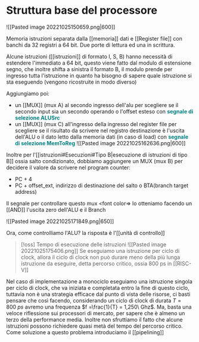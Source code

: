 # Struttura base del processore

![[Pasted image 20221025150659.png|600]] 

Memoria istruzioni separata dalla [[memoria]] dati e [[Register file]] con banchi da 32 registri a 64 bit. Due porte di lettura ed una in scrittura.

Alcune istruzioni ([[istruzioni]] di formato I, S, B) hanno necessità di estendere l'immediato a 64 bit, questo viene fatto dal modulo di estensione segno, che inoltre shifta a sinistra il formato B, il modulo prende per ingresso tutta l'istruzione in quanto ha bisogno di sapere quale istruzione si sta eseguendo (vengono ricostruite in modo diverso)

Aggiungiamo poi:
- un [[MUX]] (mux A) al secondo ingresso dell'alu per scegliere se il secondo input sia un secondo operando o l'offset esteso con <font color="teal">**segnale di selezione ALUSrc**</font>
- un [[MUX]] (mux C) all'ingresso della ingresso del register file per scegliere se il risultato da scrivere nel registro destinazione è l'uscita dell'ALU o il dato letto dalla memoria dati (in caso di load) con <font color=teal>**segnale di selezione MemToReg**</font>
![[Pasted image 20221025162636.png|600]]

Inoltre per l'[[istruzioni#Esecuzioni#Tipo B|esecuzione di istruzioni di tipo B]] ossia salto condizionato, dobbiamo aggiungere un MUX (mux B) per decidere il valore da scrivere nel program counter:
- PC + 4
- PC + offset_ext, indirizzo di destinazione del salto o BTA(branch target address)

Il segnale per controllare questo mux <font color=> lo otteniamo facendo un [[AND]] l'uscita zero dell'ALU e il Branch

![[Pasted image 20221025171849.png|650]]

Ora, come controlliamo l'ALU? la risposta è l'[[unità di controllo]]



>[!oss] Tempo di esecuzione delle istruzioni
>![[Pasted image 20221025175406.png]]
>Se eseguiamo una istruzione per ciclo di clock, allora il ciclo di clock non può durare meno della più lunga istruzione da eseguire, detta percorso critico, ossia 800 ps in [[RISC-V]]
>

Nel caso di implementazione a monociclo eseguiamo una istruzione singola per ciclo di clock, che va iniziata e completata entro la fine di questo ciclo, tuttavia non è una strategia efficace dal punto di vista delle risorse, ci basti pensare che così facendo, considerando un ciclo di clock di durata $T=800\ ps$ avremo una frequenza $f =\frac{1}{T} = 1,250\ Ghz$. Ma, basta una veloce riflessione sui processori di mercato, per sapere che è almeno un terzo della performance media. Inoltre non sfruttiamo il fatto che alcune istruzioni possono richiedere quasi metà del tempo del percorso critico.
Come soluzione a questo problema introduciamo il [[pipelining]]